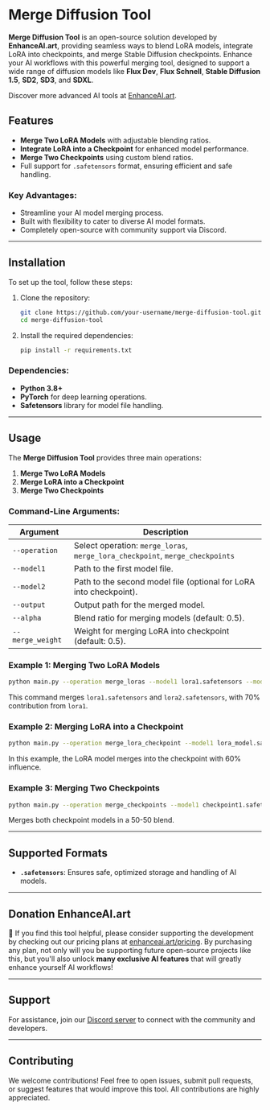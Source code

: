 # Merge Diffusion Tool

**Merge Diffusion Tool** is an open-source solution developed by **EnhanceAI.art**, providing seamless ways to blend LoRA models, integrate LoRA into checkpoints, and merge Stable Diffusion checkpoints. Enhance your AI workflows with this powerful merging tool, designed to support a wide range of diffusion models like **Flux Dev**, **Flux Schnell**, **Stable Diffusion 1.5**, **SD2**, **SD3**, and **SDXL**.

Discover more advanced AI tools at [EnhanceAI.art](https://enhanceai.art).

## Features

- **Merge Two LoRA Models** with adjustable blending ratios.
- **Integrate LoRA into a Checkpoint** for enhanced model performance.
- **Merge Two Checkpoints** using custom blend ratios.
- Full support for `.safetensors` format, ensuring efficient and safe handling.

### Key Advantages:
- Streamline your AI model merging process.
- Built with flexibility to cater to diverse AI model formats.
- Completely open-source with community support via Discord.

---

## Installation

To set up the tool, follow these steps:

1. Clone the repository:
   ```bash
   git clone https://github.com/your-username/merge-diffusion-tool.git
   cd merge-diffusion-tool
   ```

2. Install the required dependencies:
   ```bash
   pip install -r requirements.txt
   ```

### Dependencies:

- **Python 3.8+**
- **PyTorch** for deep learning operations.
- **Safetensors** library for model file handling.

---

## Usage

The **Merge Diffusion Tool** provides three main operations:

1. **Merge Two LoRA Models**
2. **Merge LoRA into a Checkpoint**
3. **Merge Two Checkpoints**

### Command-Line Arguments:

| Argument         | Description                                                                 |
|------------------|-----------------------------------------------------------------------------|
| `--operation`    | Select operation: `merge_loras`, `merge_lora_checkpoint`, `merge_checkpoints`|
| `--model1`       | Path to the first model file.                                                |
| `--model2`       | Path to the second model file (optional for LoRA into checkpoint).           |
| `--output`       | Output path for the merged model.                                            |
| `--alpha`        | Blend ratio for merging models (default: 0.5).                               |
| `--merge_weight` | Weight for merging LoRA into checkpoint (default: 0.5).                      |

### Example 1: Merging Two LoRA Models

```bash
python main.py --operation merge_loras --model1 lora1.safetensors --model2 lora2.safetensors --output output_lora.safetensors --alpha 0.7
```

This command merges `lora1.safetensors` and `lora2.safetensors`, with 70% contribution from `lora1`.

### Example 2: Merging LoRA into a Checkpoint

```bash
python main.py --operation merge_lora_checkpoint --model1 lora_model.safetensors --model2 checkpoint_model.safetensors --output output_checkpoint.safetensors --merge_weight 0.6
```

In this example, the LoRA model merges into the checkpoint with 60% influence.

### Example 3: Merging Two Checkpoints

```bash
python main.py --operation merge_checkpoints --model1 checkpoint1.safetensors --model2 checkpoint2.safetensors --output output_checkpoint.safetensors --alpha 0.5
```

Merges both checkpoint models in a 50-50 blend.

---

## Supported Formats

- **`.safetensors`**: Ensures safe, optimized storage and handling of AI models.

---

## Donation EnhanceAI.art

👏 If you find this tool helpful, please consider supporting the development by checking out our pricing plans at [enhanceai.art/pricing](https://enhanceai.art/pricing). By purchasing any plan, not only will you be supporting future open-source projects like this, but you'll also unlock **many exclusive AI features** that will greatly enhance yourself AI workflows!

---

## Support

For assistance, join our [Discord server](https://discord.gg/wtyHstGZ) to connect with the community and developers.

---

## Contributing

We welcome contributions! Feel free to open issues, submit pull requests, or suggest features that would improve this tool. All contributions are highly appreciated.
